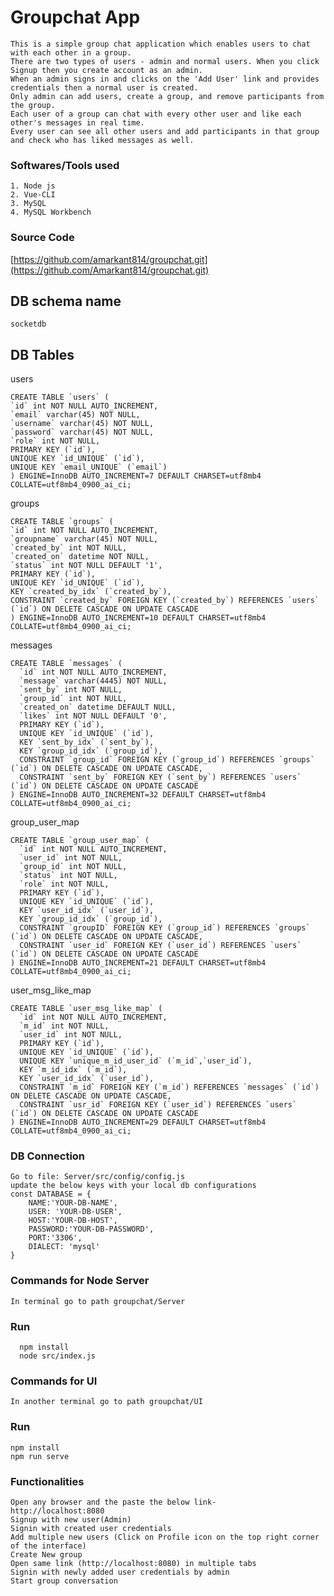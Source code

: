 # Groupchat App

    This is a simple group chat application which enables users to chat with each other in a group.
    There are two types of users - admin and normal users. When you click Signup then you create account as an admin.
    When an admin signs in and clicks on the 'Add User' link and provides credentials then a normal user is created. 
    Only admin can add users, create a group, and remove participants from the group. 
    Each user of a group can chat with every other user and like each other's messages in real time.
    Every user can see all other users and add participants in that group and check who has liked messages as well.
    
  ### Softwares/Tools used
    1. Node js 
    2. Vue-CLI 
    3. MySQL
    4. MySQL Workbench
  ### Source Code
[https://github.com/amarkant814/groupchat.git](https://github.com/Amarkant814/groupchat.git)

  ## DB schema name
    socketdb


  ## DB Tables 
  users 
  ```
CREATE TABLE `users` (
  `id` int NOT NULL AUTO_INCREMENT,
  `email` varchar(45) NOT NULL,
  `username` varchar(45) NOT NULL,
  `password` varchar(45) NOT NULL,
  `role` int NOT NULL,
  PRIMARY KEY (`id`),
  UNIQUE KEY `id_UNIQUE` (`id`),
  UNIQUE KEY `email_UNIQUE` (`email`)
) ENGINE=InnoDB AUTO_INCREMENT=7 DEFAULT CHARSET=utf8mb4 COLLATE=utf8mb4_0900_ai_ci;

```
  groups
  ```
CREATE TABLE `groups` (
  `id` int NOT NULL AUTO_INCREMENT,
  `groupname` varchar(45) NOT NULL,
  `created_by` int NOT NULL,
  `created_on` datetime NOT NULL,
  `status` int NOT NULL DEFAULT '1',
  PRIMARY KEY (`id`),
  UNIQUE KEY `id_UNIQUE` (`id`),
  KEY `created_by_idx` (`created_by`),
  CONSTRAINT `created_by` FOREIGN KEY (`created_by`) REFERENCES `users` (`id`) ON DELETE CASCADE ON UPDATE CASCADE
) ENGINE=InnoDB AUTO_INCREMENT=10 DEFAULT CHARSET=utf8mb4 COLLATE=utf8mb4_0900_ai_ci;

```

messages
```
CREATE TABLE `messages` (
  `id` int NOT NULL AUTO_INCREMENT,
  `message` varchar(4445) NOT NULL,
  `sent_by` int NOT NULL,
  `group_id` int NOT NULL,
  `created_on` datetime DEFAULT NULL,
  `likes` int NOT NULL DEFAULT '0',
  PRIMARY KEY (`id`),
  UNIQUE KEY `id_UNIQUE` (`id`),
  KEY `sent_by_idx` (`sent_by`),
  KEY `group_id_idx` (`group_id`),
  CONSTRAINT `group_id` FOREIGN KEY (`group_id`) REFERENCES `groups` (`id`) ON DELETE CASCADE ON UPDATE CASCADE,
  CONSTRAINT `sent_by` FOREIGN KEY (`sent_by`) REFERENCES `users` (`id`) ON DELETE CASCADE ON UPDATE CASCADE
) ENGINE=InnoDB AUTO_INCREMENT=32 DEFAULT CHARSET=utf8mb4 COLLATE=utf8mb4_0900_ai_ci;

```

group_user_map
```
CREATE TABLE `group_user_map` (
  `id` int NOT NULL AUTO_INCREMENT,
  `user_id` int NOT NULL,
  `group_id` int NOT NULL,
  `status` int NOT NULL,
  `role` int NOT NULL,
  PRIMARY KEY (`id`),
  UNIQUE KEY `id_UNIQUE` (`id`),
  KEY `user_id_idx` (`user_id`),
  KEY `group_id_idx` (`group_id`),
  CONSTRAINT `groupID` FOREIGN KEY (`group_id`) REFERENCES `groups` (`id`) ON DELETE CASCADE ON UPDATE CASCADE,
  CONSTRAINT `user_id` FOREIGN KEY (`user_id`) REFERENCES `users` (`id`) ON DELETE CASCADE ON UPDATE CASCADE
) ENGINE=InnoDB AUTO_INCREMENT=21 DEFAULT CHARSET=utf8mb4 COLLATE=utf8mb4_0900_ai_ci;

```
user_msg_like_map
```
CREATE TABLE `user_msg_like_map` (
  `id` int NOT NULL AUTO_INCREMENT,
  `m_id` int NOT NULL,
  `user_id` int NOT NULL,
  PRIMARY KEY (`id`),
  UNIQUE KEY `id_UNIQUE` (`id`),
  UNIQUE KEY `unique_m_id_user_id` (`m_id`,`user_id`),
  KEY `m_id_idx` (`m_id`),
  KEY `user_id_idx` (`user_id`),
  CONSTRAINT `m_id` FOREIGN KEY (`m_id`) REFERENCES `messages` (`id`) ON DELETE CASCADE ON UPDATE CASCADE,
  CONSTRAINT `usr_id` FOREIGN KEY (`user_id`) REFERENCES `users` (`id`) ON DELETE CASCADE ON UPDATE CASCADE
) ENGINE=InnoDB AUTO_INCREMENT=29 DEFAULT CHARSET=utf8mb4 COLLATE=utf8mb4_0900_ai_ci;

```

### DB Connection
    Go to file: Server/src/config/config.js
    update the below keys with your local db configurations
    const DATABASE = {
        NAME:'YOUR-DB-NAME',
        USER: 'YOUR-DB-USER',
        HOST:'YOUR-DB-HOST',
        PASSWORD:'YOUR-DB-PASSWORD',
        PORT:'3306',
        DIALECT: 'mysql'
    }

 ### Commands for Node Server
    In terminal go to path groupchat/Server
   ### Run 
      npm install
      node src/index.js
  ### Commands for UI 
    In another terminal go to path groupchat/UI
 ### Run
    npm install 
    npm run serve 
### Functionalities 
    Open any browser and the paste the below link- 
    http://localhost:8080
    Signup with new user(Admin)
    Signin with created user credentials
    Add multiple new users (Click on Profile icon on the top right corner of the interface)
    Create New group 
    Open same link (http://localhost:8080) in multiple tabs
    Signin with newly added user credentials by admin
    Start group conversation

